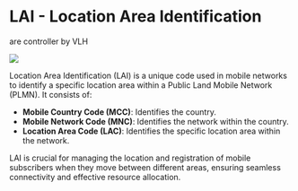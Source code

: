 # LAI - Location Area Identification

are controller by VLH

![](../.gitbook/assets/LAI\_IMAGE.png)

Location Area Identification (LAI) is a unique code used in mobile networks to identify a specific location area within a Public Land Mobile Network (PLMN). It consists of:

* **Mobile Country Code (MCC)**: Identifies the country.
* **Mobile Network Code (MNC)**: Identifies the network within the country.
* **Location Area Code (LAC)**: Identifies the specific location area within the network.

LAI is crucial for managing the location and registration of mobile subscribers when they move between different areas, ensuring seamless connectivity and effective resource allocation.
